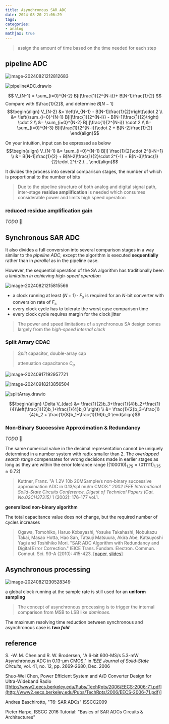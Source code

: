 ```yaml
---
title: Asynchronous SAR ADC
date: 2024-08-20 21:06:29
tags:
categories:
- analog
mathjax: true
---
```


>assign the amount of time based on the time needed for each step




## pipeline ADC



![image-20240821212812683](async-sar/image-20240821212812683.png)

![pipelineADC.drawio](async-sar/pipelineADC.drawio.svg)

$$
V_{N-1} = \sum_{i=0}^{N-2} B[i]\frac{1}{2^{N-i}}+ B[N-1]\frac{1}{2}
$$
Compare with $\frac{1}{2}$, and determine $B[N-1]$
$$\begin{align}
V_{N-2}  &= \left(V_{N-1} - B[N-1]\frac{1}{2}\right)\cdot 2 \\
&= \left(\sum_{i=0}^{N-1} B[i]\frac{1}{2^{N-i}} - B[N-1]\frac{1}{2}\right) \cdot 2 \\
&= \sum_{i=0}^{N-2} B[i]\frac{1}{2^{N-i}} \cdot 2 \\
&= \sum_{i=0}^{N-3} B[i]\frac{1}{2^{N-i}}\cdot 2 + B[N-2]\frac{1}{2}
\end{align}$$

On your intuition, input can be expressed as below
$$\begin{align}
V_{N-1} &= \sum_{i=0}^{N-1} B[i] \frac{1}{2}\cdot 2^{i-N+1} \\
&= B[N-1]\frac{1}{2} + B[N-2]\frac{1}{2}\cdot 2^{-1} + B[N-3]\frac{1}{2}\cdot 2^{-2 }...
\end{align}$$

It divides the process into several comparison stages, the number of which is proportional to the number of bits

> Due to the pipeline structure of both analog and digital signal path, inter-stage **residue amplification** is needed which consumes considerable power and limits high speed operation



### reduced residue amplification gain

*TODO* &#128197;





## Synchronous SAR ADC

It also divides a full conversion into several comparison stages in a way similar to the *pipeline ADC*, except the algorithm is executed **sequentially** rather than in *parallel* as in the pipeline case.

However, the sequential operation of the SA algorithm has traditionally been a *limitation in achieving high-speed operation*

![image-20240821215815566](async-sar/image-20240821215815566.png)



- a clock running at least $(N + 1) \cdot F_s$ is required for an $N$-bit converter with conversion rate of $F_s$
- every clock cycle has to tolerate the worst case comparison time
- every clock cycle requires margin for the clock jitter 

> The power and speed limitations of a synchronous SA design comes largely from the *high-speed internal clock*



### Split Arrary CDAC

> *Split* capacitor, double-array cap
>
> attenuation capacitance $C_a$

![image-20240917192957721](async-sar/image-20240917192957721.png)

![image-20240918213856504](async-sar/image-20240918213856504.png)

![splitArray.drawio](async-sar/splitArray.drawio.svg)

$$\begin{align}
\Delta V_{dac} &= \frac{1}{2}b_3+\frac{1}{4}b_2+\frac{1}{4}\left(\frac{1}{2}b_1+\frac{1}{4}b_0 \right) \\
&= \frac{1}{2}b_3+\frac{1}{4}b_2 + \frac{1}{8}b_1+\frac{1}{16}b_0
\end{align}$$




### Non-Binary Successive Approximation & Redundancy

*TODO* &#128197;

The same numerical value in the decimal representation cannot be uniquely determined in a number system with radix smaller than 2.
The *overlapped search range* compensates for wrong decisions made in earlier stages as long as they are within the error tolerance range
($(100010)_{1.75} \approx (011111)_{1.75} \approx 0.72$)


> Kuttner, Franz. "A 1.2V 10b 20MSample/s non-binary successive approximation ADC in 0.13/spl mu/m CMOS." *2002 IEEE International Solid-State Circuits Conference. Digest of Technical Papers (Cat. No.02CH37315)* 1 (2002): 176-177 vol.1.

**generalized non-binary algorithm**

The total capacitance value does not change, but the required number of cycles increases


> Ogawa, Tomohiko, Haruo Kobayashi, Yosuke Takahashi, Nobukazu Takai, Masao Hotta, Hao San, Tatsuji Matsuura, Akira Abe, Katsuyoshi Yagi and Toshihiko Mori. "SAR ADC Algorithm with Redundancy and Digital Error Correction." IEICE Trans. Fundam. Electron. Commun. Comput. Sci. 93-A (2010): 415-423. [[paper](https://kobaweb.ei.st.gunma-u.ac.jp/news/pdf/p66_Ba1-1-2.pdf), [slides](https://pdfs.semanticscholar.org/9745/3f1a69d43414c123965280cd6fc45274f296.pdf)]




## Asynchronous processing

![image-20240821230528349](async-sar/image-20240821230528349.png)

a global clock running at the sample rate is still used for an **uniform sampling**

> The concept of asynchronous processing is to trigger the internal comparison from MSB to LSB like
> *dominoes*. 

The maximum resolving time reduction between synchronous and asynchronous case is ***two fold***  



## reference

S. -W. M. Chen and R. W. Brodersen, "A 6-bit 600-MS/s 5.3-mW Asynchronous ADC in 0.13-μm CMOS," in *IEEE Journal of Solid-State Circuits*, vol. 41, no. 12, pp. 2669-2680, Dec. 2006

Shuo-Wei Chen, Power Efficient System and A/D Converter Design for Ultra-Wideband Radio [[http://www2.eecs.berkeley.edu/Pubs/TechRpts/2006/EECS-2006-71.pdf](http://www2.eecs.berkeley.edu/Pubs/TechRpts/2006/EECS-2006-71.pdf)]

Andrea Baschirotto, "T6: SAR ADCs" ISSCC2009

Pieter Harpe, ISSCC 2016 Tutorial: "Basics of SAR ADCs Circuits & Architectures"
